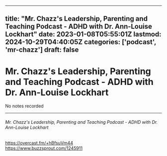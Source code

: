 
---
title: "Mr. Chazz's Leadership, Parenting and Teaching Podcast - ADHD with Dr. Ann-Louise Lockhart"
date: 2023-01-08T05:55:01Z
lastmod: 2024-10-29T04:40:05Z
categories: ['podcast', 'mr-chazz']
draft: false
---


# Mr. Chazz's Leadership, Parenting and Teaching Podcast - ADHD with Dr. Ann-Louise Lockhart

No notes recorded

- - -
###### Mr. Chazz's Leadership, Parenting and Teaching Podcast - ADHD with Dr. Ann-Louise Lockhart

https://overcast.fm/+hBfsuVm44  
https://www.buzzsprout.com/1245911

<!-- #public #podcast #mr-chazz -->

<!-- {BearID:2A39B1E1-D2C0-41F1-880E-1D66D8C9648A-28016-00002D97FEE2E2E8} -->

